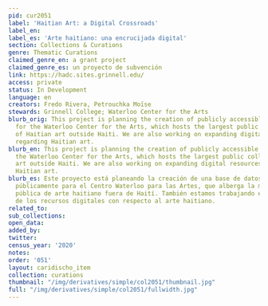 ```yaml
---
pid: cur2051
label: 'Haitian Art: a Digital Crossroads'
label_en:
label_es: 'Arte haitiano: una encrucijada digital'
section: Collections & Curations
genre: Thematic Curations
claimed_genre_en: a grant project
claimed_genre_es: un proyecto de subvención
link: https://hadc.sites.grinnell.edu/
access: private
status: In Development
language: en
creators: Fredo Rivera, Petrouchka Moïse
stewards: Grinnell College; Waterloo Center for the Arts
blurb_orig: This project is planning the creation of publicly accessible database
  for the Waterloo Center for the Arts, which hosts the largest public collection
  of Haitian art outside Haiti. We are also working on expanding digital resources
  regarding Haitian art.
blurb_en: This project is planning the creation of publicly accessible database for
  the Waterloo Center for the Arts, which hosts the largest public collection of Haitian
  art outside Haiti. We are also working on expanding digital resources regarding
  Haitian art.
blurb_es: Este proyecto está planeando la creación de una base de datos accesible
  públicamente para el Centro Waterloo para las Artes, que alberga la mayor colección
  pública de arte haitiano fuera de Haití. También estamos trabajando en la expansión
  de los recursos digitales con respecto al arte haitiano.
related_to:
sub_collections:
open_data:
added_by:
twitter:
census_year: '2020'
notes:
order: '051'
layout: caridischo_item
collection: curations
thumbnail: "/img/derivatives/simple/col2051/thumbnail.jpg"
full: "/img/derivatives/simple/col2051/fullwidth.jpg"
---
```

